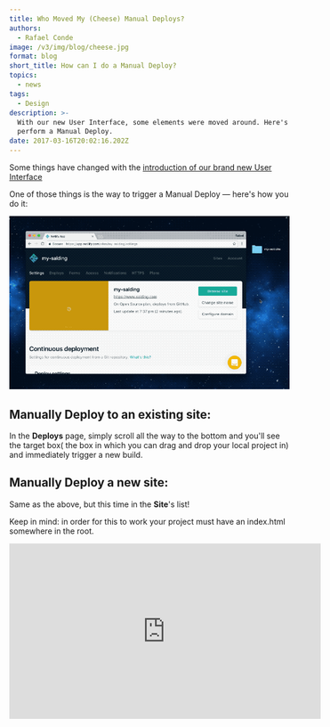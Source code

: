 ```yaml
---
title: Who Moved My (Cheese) Manual Deploys?
authors:
  - Rafael Conde
image: /v3/img/blog/cheese.jpg
format: blog
short_title: How can I do a Manual Deploy?
topics:
  - news
tags:
  - Design
description: >-
  With our new User Interface, some elements were moved around. Here's how you
  perform a Manual Deploy.
date: 2017-03-16T20:02:16.202Z
---
```


Some things have changed with the [introduction of our brand new User Interface](https://www.netlify.com/blog/2017/03/14/introducing-a-new-design-system/)

One of those things is the way to trigger a Manual Deploy — here's how you do it:

![Gif of the new Manual Deploys](/v3/img/blog/manual_deploy_2.gif)

## Manually Deploy to an existing site:

In the **Deploys** page, simply scroll all the way to the bottom and you'll see the target box( the box in which you can drag and drop your local project in) and immediately trigger a new build.

## Manually Deploy a new site:

Same as the above, but this time in the **Site**'s list!

Keep in mind: in order for this to work your project must have an index.html somewhere in the root.

<iframe width="560" height="315" src="https://www.youtube.com/embed/vywDFg2uIxY" frameborder="0" allowfullscreen></iframe>
